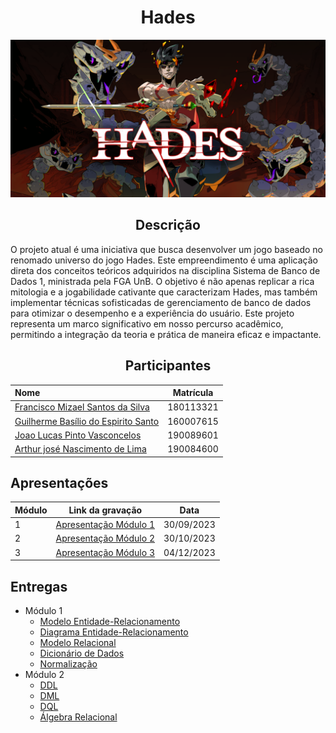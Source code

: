<div align="center">

# **Hades**
<img src="docs/images/hades_banner.png" />
</div>

<div align="center">

## Descrição

</div>

O projeto atual é uma iniciativa que busca desenvolver um jogo baseado no renomado universo do jogo Hades. Este empreendimento é uma aplicação direta dos conceitos teóricos adquiridos na disciplina Sistema de Banco de Dados 1, ministrada pela FGA UnB. O objetivo é não apenas replicar a rica mitologia e a jogabilidade cativante que caracterizam Hades, mas também implementar técnicas sofisticadas de gerenciamento de banco de dados para otimizar o desempenho e a experiência do usuário. Este projeto representa um marco significativo em nosso percurso acadêmico, permitindo a integração da teoria e prática de maneira eficaz e impactante.

<div align="center">

## Participantes

| Nome                                                               | Matrícula |
| :----------------------------------------------------------------- | :-------: |
| [Francisco Mizael Santos da Silva](https://www.github.com/frmiza)  | 180113321 |
| [Guilherme Basílio do Espirito Santo](github.com/GuilhermeBES)     | 160007615 |
| [Joao Lucas Pinto Vasconcelos](github.com/HacKairos)               | 190089601 |
| [Arthur josé Nascimento de Lima](https://github.com/Arthurlima544) | 190084600 |

</div>

## Apresentações

| Módulo | Link da gravação          | Data       |
| ------ | ------------------------- | ---------- |
| 1      | [Apresentação Módulo 1](docs/videos/VideoEntrega1SBD1.zip) | 30/09/2023 |
| 2      | [Apresentação Módulo 2](docs/videos/VideoEntrega2.mp4) | 30/10/2023 |
| 3      | [Apresentação Módulo 3](docs/videos/VideoEntrega3) | 04/12/2023 |

## Entregas

- Módulo 1
  - [Modelo Entidade-Relacionamento](https://sbd1.github.io/2023.2-Hades/Modulo-1/MER/)
  - [Diagrama Entidade-Relacionamento](https://sbd1.github.io/2023.2-Hades/Modulo-1/DER/)
  - [Modelo Relacional](https://sbd1.github.io/2023.2-Hades/Modulo-1/ModeloRelacional/)
  - [Dicionário de Dados](https://sbd1.github.io/2023.2-Hades/Modulo-1/Dicionario_Dados/)
  - [Normalização](https://sbd1.github.io/2023.2-Hades/Modulo-1/DFS/)
- Módulo 2
  - [DDL](https://sbd1.github.io/2023.2-Hades/Modulo-2/DDL/)
  - [DML](https://sbd1.github.io/2023.2-Hades/Modulo-2/DML/)
  - [DQL](https://sbd1.github.io/2023.2-Hades/Modulo-2/DQL/)
  - [Álgebra Relacional](https://sbd1.github.io/2023.2-Hades/Modulo-2/Algebra/)
